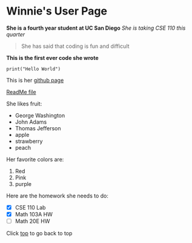 # Winnie's User Page #
**She is a fourth year student at UC San Diego**
*She is taking CSE 110 this quarter*
>She has said that coding is fun and difficult

**This is the first ever code she wrote**

```
print("Hello World")

```

This is her [github page](https://github.com/yunyiwinnieshe)

[ReadMe file](/README.md)

She likes fruit:
* George Washington
* John Adams
* Thomas Jefferson
* apple
* strawberry
* peach

Her favorite colors are:
1. Red
2. Pink
3. purple
   

Here are the homework she needs to do:
- [x] CSE 110 Lab
- [x] Math 103A HW
- [ ] Math 20E HW

Click [top](#winnies-user-page) to go back to top
